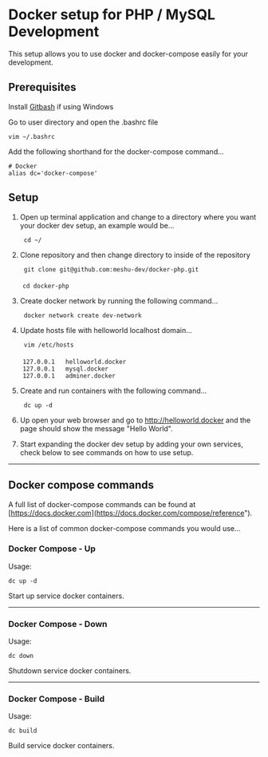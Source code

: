 # Docker setup for PHP / MySQL Development

This setup allows you to use docker and docker-compose easily for your development.

## Prerequisites

Install [Gitbash](https://gitforwindows.org/) if using Windows

Go to user directory and open the .bashrc file

    vim ~/.bashrc
    
Add the following shorthand for the docker-compose command...

    # Docker
    alias dc='docker-compose'

## Setup

1. Open up terminal application and change to a directory where you want your docker dev setup, an example would be...

        cd ~/

2. Clone repository and then change directory to inside of the repository

        git clone git@github.com:meshu-dev/docker-php.git
####
        cd docker-php

3. Create docker network by running the following command...

        docker network create dev-network

4. Update hosts file with helloworld localhost domain...

        vim /etc/hosts
####
        127.0.0.1   helloworld.docker
        127.0.0.1   mysql.docker
        127.0.0.1   adminer.docker

5. Create and run containers with the following command...

        dc up -d

6. Up open your web browser and go to http://helloworld.docker and the page should show the message "Hello World".

7. Start expanding the docker dev setup by adding your own services, check below to see commands on how to use setup.

___

## Docker compose commands

A full list of docker-compose commands can be found at [https://docs.docker.com](https://docs.docker.com/compose/reference").

Here is a list of common docker-compose commands you would use...

### Docker Compose - Up

Usage:

    dc up -d

Start up service docker containers.

___

### Docker Compose - Down

Usage:

    dc down

Shutdown service docker containers.

___

### Docker Compose - Build

Usage:

    dc build

Build service docker containers.
